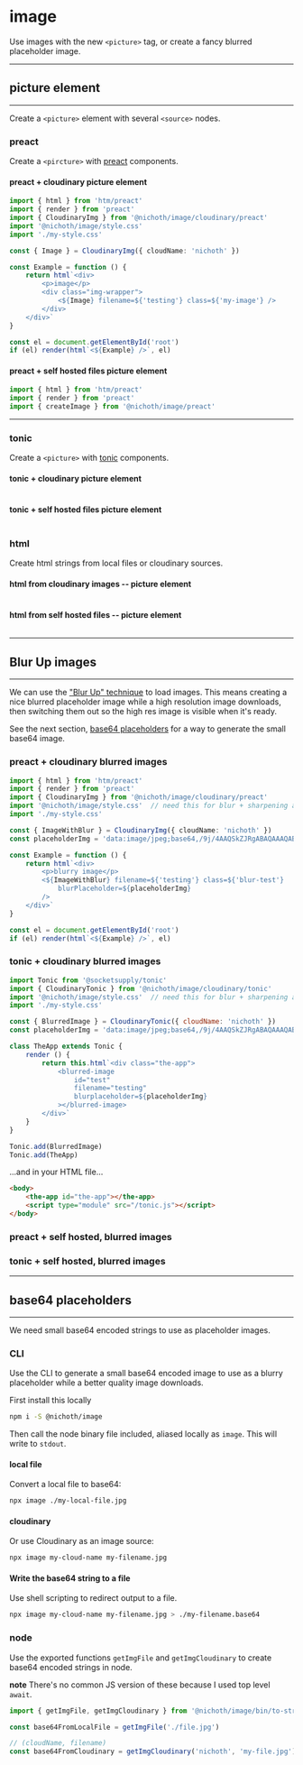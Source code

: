 # image
Use images with the new `<picture>` tag, or create a fancy blurred placeholder image.

------------------------------

## picture element

--------------------------------

Create a `<picture>` element with several `<source>` nodes.

### preact
Create a `<pircture>` with [preact](https://preactjs.com/) components.

#### preact + cloudinary picture element
```ts
import { html } from 'htm/preact'
import { render } from 'preact'
import { CloudinaryImg } from '@nichoth/image/cloudinary/preact'
import '@nichoth/image/style.css'
import './my-style.css'

const { Image } = CloudinaryImg({ cloudName: 'nichoth' })

const Example = function () {
    return html`<div>
        <p>image</p>
        <div class="img-wrapper">
            <${Image} filename=${'testing'} class=${'my-image'} />
        </div>
    </div>`
}

const el = document.getElementById('root')
if (el) render(html`<${Example} />`, el)
```

#### preact + self hosted files picture element
```ts
import { html } from 'htm/preact'
import { render } from 'preact'
import { createImage } from '@nichoth/image/preact'

```

--------------------------------------------------------------

### tonic
Create a `<picture>` with [tonic](https://tonicframework.dev/) components.

#### tonic + cloudinary picture element
```js
```

#### tonic + self hosted files picture element
```js
```

### html
Create html strings from local files or cloudinary sources.

#### html from cloudinary images -- picture element
```js
```

#### html from self hosted files -- picture element
```js
```



---------------------------------------------

## Blur Up images

---------------------------------------------

We can use the ["Blur Up" technique](https://css-tricks.com/the-blur-up-technique-for-loading-background-images/) to load images. This means creating a nice blurred placeholder image while a high resolution image downloads, then switching them out so the high res image is visible when it's ready.

See the next section, [base64 placeholders](#base64-placeholders) for a way to generate the small base64 image.

### preact + cloudinary blurred images
```ts
import { html } from 'htm/preact'
import { render } from 'preact'
import { CloudinaryImg } from '@nichoth/image/cloudinary/preact'
import '@nichoth/image/style.css'  // need this for blur + sharpening animation
import './my-style.css'

const { ImageWithBlur } = CloudinaryImg({ cloudName: 'nichoth' })
const placeholderImg = 'data:image/jpeg;base64,/9j/4AAQSkZJRgABAQAAAQABAAD/2w...'

const Example = function () {
    return html`<div>
        <p>blurry image</p>
        <${ImageWithBlur} filename=${'testing'} class=${'blur-test'}
            blurPlaceholder=${placeholderImg}
        />
    </div>`
}

const el = document.getElementById('root')
if (el) render(html`<${Example} />`, el)
```

### tonic + cloudinary blurred images
```js
import Tonic from '@socketsupply/tonic'
import { CloudinaryTonic } from '@nichoth/image/cloudinary/tonic'
import '@nichoth/image/style.css'  // need this for blur + sharpening animation
import './my-style.css'

const { BlurredImage } = CloudinaryTonic({ cloudName: 'nichoth' })
const placeholderImg = 'data:image/jpeg;base64,/9j/4AAQSkZJRgABAQAAAQABAAD...'

class TheApp extends Tonic {
    render () {
        return this.html`<div class="the-app">
            <blurred-image
                id="test"
                filename="testing"
                blurplaceholder=${placeholderImg}
            ></blurred-image>
        </div>`
    }
}

Tonic.add(BlurredImage)
Tonic.add(TheApp)
```

...and in your HTML file...
```html
<body>
    <the-app id="the-app"></the-app>
    <script type="module" src="/tonic.js"></script>
</body>
```

### preact + self hosted, blurred images

### tonic + self hosted, blurred images



------------------------------------------------------

## base64 placeholders

------------------------------------------------------
We need small base64 encoded strings to use as placeholder images.

### CLI
Use the CLI to generate a small base64 encoded image to use as a blurry placeholder while a better quality image downloads.

First install this locally
```bash
npm i -S @nichoth/image
```

Then call the node binary file included, aliased locally as `image`. This will write to `stdout`.

#### local file
Convert a local file to base64:

```bash
npx image ./my-local-file.jpg
```

#### cloudinary
Or use Cloudinary as an image source:

```bash
npx image my-cloud-name my-filename.jpg
```

#### Write the base64 string to a file
Use shell scripting to redirect output to a file.

```bash
npx image my-cloud-name my-filename.jpg > ./my-filename.base64
```

### node
Use the exported functions `getImgFile` and `getImgCloudinary` to create base64 encoded strings in node.

**note**
There's no common JS version of these because I used top level `await`.

```js
import { getImgFile, getImgCloudinary } from '@nichoth/image/bin/to-string'

const base64FromLocalFile = getImgFile('./file.jpg')

// (cloudName, filename)
const base64FromCloudinary = getImgCloudinary('nichoth', 'my-file.jpg')
```

